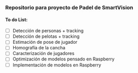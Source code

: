 ### Repositorio para proyecto de Padel de SmartVision
#### To do List:
- [ ] Detección de personas + tracking
- [ ] Detección de pelotas + tracking
- [ ] Estimación de pose de jugador
- [ ] Homografía de la cancha
- [ ] Caracterización de jugadores
- [ ] Optimización de modelos pensado en Raspberry
- [ ] Implementación de modelos en Raspberry
